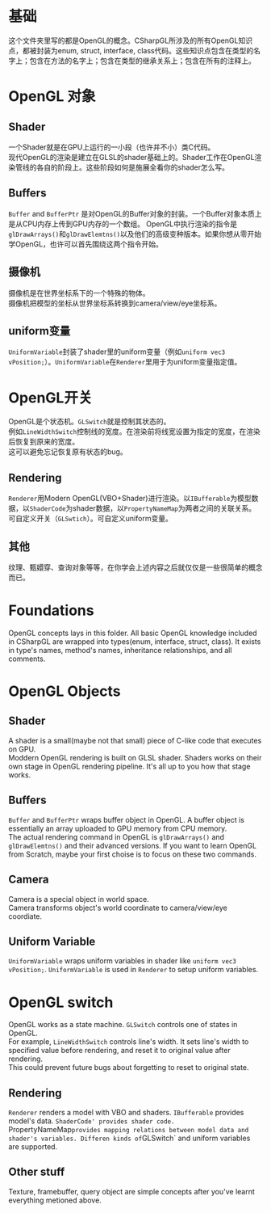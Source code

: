 ﻿# 基础
这个文件夹里写的都是OpenGL的概念。CSharpGL所涉及的所有OpenGL知识点，都被封装为enum, struct, interface, class代码。这些知识点包含在类型的名字上；包含在方法的名字上；包含在类型的继承关系上；包含在所有的注释上。
# OpenGL 对象
## Shader
一个Shader就是在GPU上运行的一小段（也许并不小）类C代码。  
现代OpenGL的渲染是建立在GLSL的shader基础上的。Shader工作在OpenGL渲染管线的各自的阶段上。这些阶段如何是施展全看你的shader怎么写。
## Buffers
`Buffer` and `BufferPtr` 是对OpenGL的Buffer对象的封装。一个Buffer对象本质上是从CPU内存上传到GPU内存的一个数组。
OpenGL中执行渲染的指令是`glDrawArrays()`和`glDrawElemtns()`以及他们的高级变种版本。如果你想从零开始学OpenGL，也许可以首先围绕这两个指令开始。
## 摄像机
摄像机是在世界坐标系下的一个特殊的物体。  
摄像机把模型的坐标从世界坐标系转换到camera/view/eye坐标系。
## uniform变量
`UniformVariable`封装了shader里的uniform变量（例如`uniform vec3 vPosition;`）。`UniformVariable`在`Renderer`里用于为uniform变量指定值。
# OpenGL开关
OpenGL是个状态机。`GLSwitch`就是控制其状态的。  
例如`LineWidthSwitch`控制线的宽度。在渲染前将线宽设置为指定的宽度，在渲染后恢复到原来的宽度。  
这可以避免忘记恢复原有状态的bug。
## Rendering
`Renderer`用Modern OpenGL(VBO+Shader)进行渲染。以`IBufferable`为模型数据，以`ShaderCode`为shader数据，以`PropertyNameMap`为两者之间的关联关系。可自定义开关（`GLSwtich`）。可自定义uniform变量。
## 其他
纹理、甄嬛穿、查询对象等等，在你学会上述内容之后就仅仅是一些很简单的概念而已。

# Foundations
OpenGL concepts lays in this folder. All basic OpenGL knowledge included in CSharpGL are wrapped into types(enum, interface, struct, class). It exists in type's names, method's names, inheritance relationships, and all comments.
# OpenGL Objects
## Shader
A shader is a small(maybe not that small) piece of C-like code that executes on GPU.  
Moddern OpenGL rendering is built on GLSL shader. Shaders works on their own stage in OpenGL rendering pipeline. It's all up to you how that stage works.
## Buffers
`Buffer` and `BufferPtr` wraps buffer object in OpenGL. A buffer object is essentially an array uploaded to GPU memory from CPU memory.  
The actual rendering command in OpenGL is `glDrawArrays()` and `glDrawElemtns()` and their advanced versions. If you want to learn OpenGL from Scratch, maybe your first choise is to focus on these two commands.  
## Camera
Camera is a special object in world space.  
Camera transforms object's world coordinate to camera/view/eye coordiate.
## Uniform Variable
`UniformVariable` wraps uniform variables in shader like `uniform vec3 vPosition;`. `UniformVariable` is used in `Renderer` to setup uniform variables.
# OpenGL switch
OpenGL works as a state machine. `GLSwitch` controls one of states in OpenGL.  
For example, `LineWidthSwitch` controls line's width. It sets line's width to specified value before rendering, and reset it to original value after rendering.  
This could prevent future bugs about forgetting to reset to original state.
## Rendering
`Renderer` renders a model with VBO and shaders. `IBufferable` provides model's data. `ShaderCode' provides shader code. `PropertyNameMap` provides mapping relations between model data and shader's variables. Differen kinds of `GLSwitch` and uniform variables are supported.
## Other stuff
Texture, framebuffer, query object are simple concepts after you've learnt everything metioned above.
